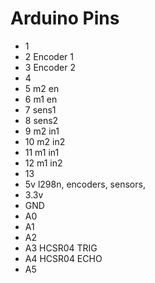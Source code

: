 # Arduino Pins
 - 1
 - 2 Encoder 1
 - 3 Encoder 2
 - 4
 - 5 m2 en
 - 6 m1 en
 - 7 sens1
 - 8 sens2
 - 9 m2 in1
 - 10 m2 in2
 - 11 m1 in1
 - 12 m1 in2
 - 13
 - 5v l298n, encoders, sensors,
 - 3.3v
 - GND
 - A0
 - A1
 - A2
 - A3 HCSR04 TRIG
 - A4 HCSR04 ECHO
 - A5
